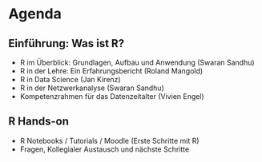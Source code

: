 # Agenda

## Einführung: Was ist R?
- R im Überblick: Grundlagen, Aufbau und Anwendung (Swaran Sandhu)  
- R in der Lehre: Ein Erfahrungsbericht (Roland Mangold)  
- R in Data Science (Jan Kirenz)
- R in der Netzwerkanalyse (Swaran Sandhu)
- Kompetenzrahmen für das Datenzeitalter (Vivien Engel)  

## R Hands-on  
- R Notebooks / Tutorials / Moodle (Erste Schritte mit R)  
- Fragen, Kollegialer Austausch und nächste Schritte
